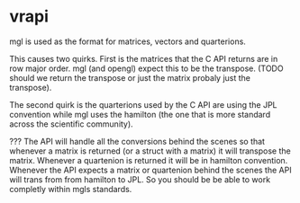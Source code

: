 # vrapi

mgl is used as the format for matrices, vectors and quarterions.

This causes two quirks. First is the matrices that the C API returns are in row major order. mgl (and opengl) expect this to be the transpose. (TODO should we return the transpose or just the matrix probaly just the transpose).

The second quirk is the quarterions used by the C API are using the JPL convention while mgl uses the hamilton (the one that is more standard across the scientific community).

???
The API will handle all the conversions behind the scenes so that whenever a matrix is returned (or a struct with a matrix) it will transpose the matrix. Whenever a quartenion is returned it will be in hamilton convention. Whenever the API expects a matrix or quartenion behind the scenes the API will trans from from hamilton to JPL. So you should be be able to work completly within mgls standards.  
    